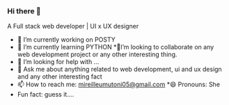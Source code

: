 ### Hi there 👋
A Full stack web developer | UI x UX designer




* 🔭 I’m currently working on POSTY
* 🌱 I’m currently learning PYTHON
*👯I’m looking to collaborate on any web development project or any other interesting thing.
* 🤔 I’m looking for help with ...
* 💬  Ask me about anything related to web development, ui and ux design and any other interesting fact
* 📫 How to reach me: mireilleumutoni05@gmail.com
*😄 Pronouns: She
* Fun fact: guess it....


